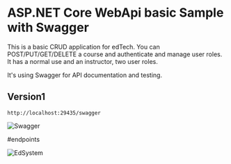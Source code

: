 # ASP.NET Core WebApi basic Sample with Swagger

This is a basic CRUD application for edTech. You can POST/PUT/GET/DELETE a course and authenticate and manage user roles.
It has a normal use and an instructor, two user roles.

It's using Swagger for API documentation and testing.

## Version1
``` http://localhost:29435/swagger ```

![Swagger](.\EDSystem\ReadmeImgs\sw.png)

#endpoints

![EdSystem](.\EDSystem\ReadmeImgs\end.png)
